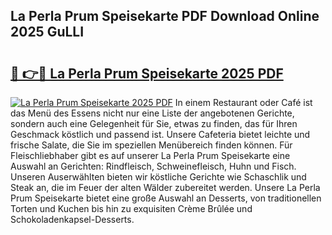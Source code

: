 ## La Perla Prum Speisekarte PDF Download Online 2025 GuLLI

# <h2><a href="http://gc8plg.nevu.top/?p=La+Perla+Prum+Speisekarte">🔗 👉🔴 La Perla Prum Speisekarte 2025 PDF</a></h2>

[![La Perla Prum Speisekarte 2025 PDF](https://i.imgur.com/dBaPXMq.png)](http://gc8plg.nevu.top/?p=La+Perla+Prum+Speisekarte)
In einem Restaurant oder Café ist das Menü des Essens nicht nur eine Liste der angebotenen Gerichte, sondern auch eine Gelegenheit für Sie, etwas zu finden, das für Ihren Geschmack köstlich und passend ist. Unsere Cafeteria bietet leichte und frische Salate, die Sie im speziellen Menübereich finden können. Für Fleischliebhaber gibt es auf unserer La Perla Prum Speisekarte eine Auswahl an Gerichten: Rindfleisch, Schweinefleisch, Huhn und Fisch. Unseren Auserwählten bieten wir köstliche Gerichte wie Schaschlik und Steak an, die im Feuer der alten Wälder zubereitet werden. Unsere La Perla Prum Speisekarte bietet eine große Auswahl an Desserts, von traditionellen Torten und Kuchen bis hin zu exquisiten Crème Brûlée und Schokoladenkapsel-Desserts.
